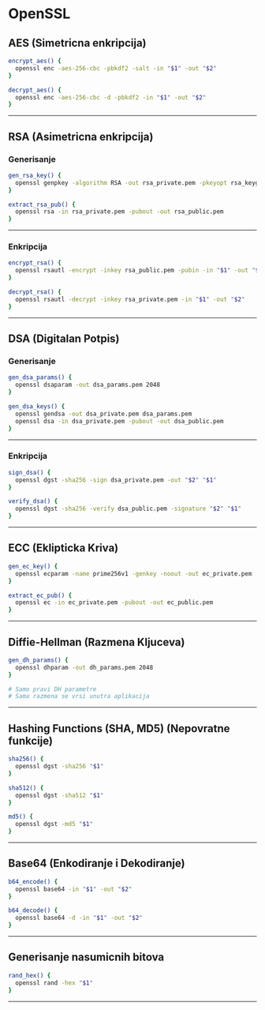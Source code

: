 # OpenSSL

## AES (Simetricna enkripcija)

```bash
encrypt_aes() {
  openssl enc -aes-256-cbc -pbkdf2 -salt -in "$1" -out "$2"
}

decrypt_aes() {
  openssl enc -aes-256-cbc -d -pbkdf2 -in "$1" -out "$2"
}
```

---

## RSA (Asimetricna enkripcija)

### Generisanje

```bash
gen_rsa_key() {
  openssl genpkey -algorithm RSA -out rsa_private.pem -pkeyopt rsa_keygen_bits:2048
}

extract_rsa_pub() {
  openssl rsa -in rsa_private.pem -pubout -out rsa_public.pem
}
```

---

### Enkripcija

```bash
encrypt_rsa() {
  openssl rsautl -encrypt -inkey rsa_public.pem -pubin -in "$1" -out "$2"
}

decrypt_rsa() {
  openssl rsautl -decrypt -inkey rsa_private.pem -in "$1" -out "$2"
}
```

---

## DSA (Digitalan Potpis)

### Generisanje

```bash
gen_dsa_params() {
  openssl dsaparam -out dsa_params.pem 2048
}

gen_dsa_keys() {
  openssl gendsa -out dsa_private.pem dsa_params.pem
  openssl dsa -in dsa_private.pem -pubout -out dsa_public.pem
}
```

---

### Enkripcija

```bash
sign_dsa() {
  openssl dgst -sha256 -sign dsa_private.pem -out "$2" "$1"
}

verify_dsa() {
  openssl dgst -sha256 -verify dsa_public.pem -signature "$2" "$1"
}
```

---

## ECC (Eklipticka Kriva)

```bash
gen_ec_key() {
  openssl ecparam -name prime256v1 -genkey -noout -out ec_private.pem
}

extract_ec_pub() {
  openssl ec -in ec_private.pem -pubout -out ec_public.pem
}
```

---

## Diffie-Hellman (Razmena Kljuceva)

```bash
gen_dh_params() {
  openssl dhparam -out dh_params.pem 2048
}

# Samo pravi DH parametre
# Sama razmena se vrsi unutra aplikacija
```

---

## Hashing Functions (SHA, MD5) (Nepovratne funkcije) 

```bash
sha256() {
  openssl dgst -sha256 "$1"
}

sha512() {
  openssl dgst -sha512 "$1"
}

md5() {
  openssl dgst -md5 "$1"
}
```

---

## Base64 (Enkodiranje i Dekodiranje)

```bash
b64_encode() {
  openssl base64 -in "$1" -out "$2"
}

b64_decode() {
  openssl base64 -d -in "$1" -out "$2"
}
```

---

## Generisanje nasumicnih bitova

```bash
rand_hex() {
  openssl rand -hex "$1"
}
```

---
